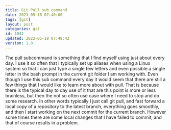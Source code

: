 ```yaml
---
title: Git Pull sub command
date: 2023-05-18 07:40:00
tags: [git]
layout: post
categories: git
id: 1041
updated: 2023-05-18 07:48:42
version: 1.0
---
```


The pull subcommand is something that I find myself using just about every day. I use it so often that I typically set up aliases when using a Linux system so that I can just type a single few letters and even possible a single letter in the bash prompt in the current git folder I am working with. Even though I use this sub command every day it would seem that there are still a few things that I would like to learn more about with pull. That is because there is the typical day to day use of it that are this point is more or less brainless, but then the not so often use case where I need to stop and do some research. In other words typically I just call git pull, and fast forward a local copy of a repository to the latest branch, everything goes smoothly, and then I start working on the next commit for the current branch. However some times there are some local changes that I have failed to commit, and that of course results in a problem.

<!-- more -->
